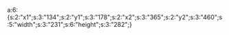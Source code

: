 a:6:{s:2:"x1";s:3:"134";s:2:"y1";s:3:"178";s:2:"x2";s:3:"365";s:2:"y2";s:3:"460";s:5:"width";s:3:"231";s:6:"height";s:3:"282";}
